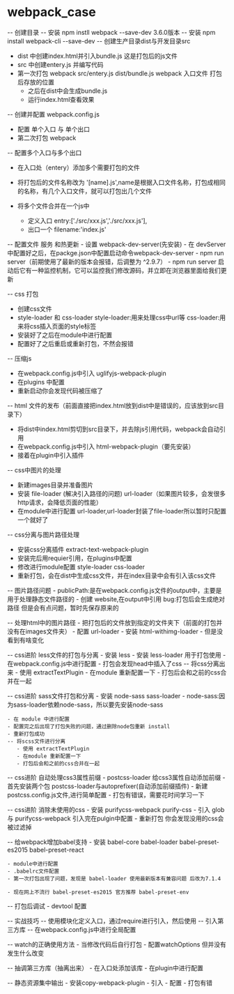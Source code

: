 # webpack_case
-- 创建目录
-- 安装 npm instll webpack --save-dev    3.6.0版本
-- 安装 npm install webpack-cli --save-dev
-- 创建生产目录dist与开发目录src

   - dist 中创建index.html并引入bundle.js 这是打包后的js文件
   - src 中创建entery.js 并编写代码
   - 第一次打包  webpack src/entery.js dist/bundle.js 
                webpack 入口文件 打包后存放的位置
     - 之后在dist中会生成bundle.js
     - 运行index.html查看效果

-- 创建并配置 webpack.config.js 
   - 配置 单个入口 与 单个出口 
   - 第二次打包 webpack

-- 配置多个入口与多个出口
   - 在入口处（entery）添加多个需要打包的文件  
   - 将打包后的文件名称改为 '[name].js',name是根据入口文件名称，打包成相同的名称，有几个入口文件，就可以打包出几个文件

   - 将多个文件合并在一个js中
       - 定义入口 entry:['./src/xxx.js','./src/xxx.js'],
       - 出口一个 filename:'index.js'


-- 配置文件 服务 和热更新
    - 设置 webpack-dev-server(先安装)
    - 在 devServer 中配置好之后，在packge.json中配置启动命令webpack-dev-server
    - npm run server（前期使用了最新的版本会报错，后调整为 ^2.9.7）
    - npm run server 启动后它有一种监控机制，它可以监控我们修改源码，并立即在浏览器里面给我们更新

-- css 打包
   - 创建css文件
   - style-loader 和 css-loader
       style-loader:用来处理css中url等
       css-loader:用来将css插入页面的style标签
   - 安装好了之后在module中进行配置
   - 配置好了之后重启或重新打包，不然会报错

-- 压缩js
   - 在webpack.config.js中引入 uglifyjs-webpack-plugin
   - 在plugins 中配置
   - 重新启动你会发现代码被压缩了

-- html 文件的发布（前面直接把index.html放到dist中是错误的，应该放到src目录下）
   - 将dist中index.html剪切到src目录下，并去除js引用代码，webpack会自动引用
   - 在webpack.config.js中引入 html-webpack-plugin（要先安装）
   - 接着在plugin中引入插件

-- css中图片的处理
   - 新建images目录并准备图片
   - 安装 file-loader (解决引入路径的问题) url-loader（如果图片较多，会发很多http请求，会降低页面的性能）
   - 在module中进行配置 url-loader,url-loader封装了file-loader所以暂时只配置一个就好了

-- css分离与图片路径处理
   - 安装css分离插件 extract-text-webpack-plugin
   - 安装完后用requier引用，在plugins中配置
   - 修改进行module配置 style-loader css-loader
   - 重新打包，会在dist中生成css文件，并在index目录中会有引入该css文件

   -- 图片路径问题
       - publicPath:是在webpack.config.js文件的output中，主要是用于处理静态文件路径的
       - 创建 website,在output中引用
       bug:打包后会生成绝对路径 但是会有点问题，暂时先保存原来的

-- 处理html中的图片路径
    - 把打包后的文件放到指定的文件夹下（前面的打包并没有在images文件夹） 
    - 配置 url-loader
    - 安装 html-withimg-loader 
    - 但是没看到有啥变化

-- css进阶 less文件的打包与分离
    - 安装 less
    - 安装 less-loader 用于打包使用
    - 在webpack.config.js中进行配置
    - 打包会发现head中插入了css
    -- 将css分离出来
       - 使用 extractTextPlugin
       - 在module 重新配置一下
       - 打包后会和之前的css合并在一起

-- css进阶 sass文件打包和分离
    - 安装 node-sass sass-loader 
    - node-sass:因为sass-loader依赖node-sass，所以要先安装node-sass

    - 在 module 中进行配置
    - 配置完之后出现了打包失败的问题，通过删除node包重新 install
    - 重新打包成功
    -- 将scss文件进行分离
       - 使用 extractTextPlugin
       - 在module 重新配置一下
       - 打包后会和之前的css合并在一起       

-- css进阶 自动处理css3属性前缀
    - postcss-loader 给css3属性自动添加前缀
    - 首先安装两个包 postcss-loader与autoprefixer(自动添加前缀插件)
    - 新建postcss.config.js文件,进行简单配置
    - 打包有错误，需要花时间学习一下

-- css进阶 消除未使用的css
    - 安装 purifycss-webpack purify-css
    - 引入 glob 与 purifycss-webpack
      引入完在pulgin中配置
    - 重新打包 你会发现没用的css会被过滤掉

-- 给webpack增加babel支持
    - 安装 babel-core babel-loader babel-preset-es2015 babel-preset-react

    - module中进行配置
    - .babelrc文件配置
    - 第一次打包出现了问题，发现是 babel-loader 使用最新版本有兼容问题 后改为7.1.4

    - 现在网上不流行 babel-preset-es2015 官方推荐 babel-preset-env

-- 打包后调试
    - devtool 配置

-- 实战技巧
   -- 使用模块化定义入口，通过require进行引入，然后使用
   -- 引入第三方库
      -- 在webpack.config.js中进行全局配置

   -- watch的正确使用方法
      - 当修改代码后自行打包
      - 配置watchOptions 但并没有发生什么改变

   -- 抽调第三方库（抽离出来）
      - 在入口处添加该库
      - 在plugin中进行配置

   -- 静态资源集中输出
     - 安装copy-webpack-plugin
     - 引入
     - 配置
     - 打包有错

